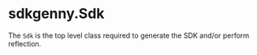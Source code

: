 # sdkgenny.Sdk

The `Sdk` is the top level class required to generate the SDK and/or perform reflection.